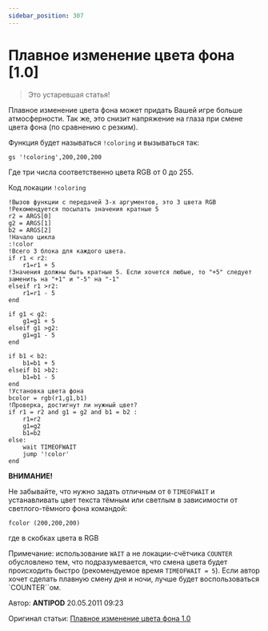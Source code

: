```yaml
---
sidebar_position: 307
---
```


# Плавное изменение цвета фона [1.0]
<!-- [:informarch_transformation] -->

> Это устаревшая статья!

Плавное изменение цвета фона может придать Вашей игре больше атмосферности. Так же, это снизит напряжение на глаза при смене цвета фона (по сравнению с резким).

Функция будет называться `!coloring` и вызываться так:

```qsp
gs '!coloring',200,200,200
```

Где три числа соответственно цвета RGB от 0 до 255.

Код локации `!coloring`
```qsp
!Вызов функции с передачей 3-х аргументов, это 3 цвета RGB
!Рекомендуется посылать значения кратные 5
r2 = ARGS[0]    
g2 = ARGS[1]    
b2 = ARGS[2]
!Начало цикла
:!color        
!Всего 3 блока для каждого цвета. 
if r1 < r2:        
    r1=r1 + 5    
!Значения должны быть кратные 5. Если хочется любые, то "+5" следует заменить на "+1" и "-5" на "-1"
elseif r1 >r2:
    r1=r1 - 5
end

if g1 < g2:
    g1=g1 + 5    
elseif g1 >g2:
    g1=g1 - 5
end

if b1 < b2:
    b1=b1 + 5
elseif b1 >b2:
    b1=b1 - 5
end
!Установка цвета фона
bcolor = rgb(r1,g1,b1) 
!Проверка, достигнут ли нужный цвет?
if r1 = r2 and g1 = g2 and b1 = b2 :
    r1=r2
    g1=g2
    b1=b2
else:
    wait TIMEOFWAIT
    jump '!color'
end
```

**ВНИМАНИЕ!**

Не забывайте, что нужно задать отличным от `0` `TIMEOFWAIT` и устанавливать цвет текста тёмным или светлым в зависимости от светлого-тёмного фона командой:

```qsp
fcolor (200,200,200)
```

где в скобках цвета в RGB

Примечание: использование `WAIT` а не локации-счётчика `COUNTER` обусловлено тем, что подразумевается, что смена цвета будет происходить быстро (рекомендуемое время `TIMEOFWAIT = 5`). Если автор хочет сделать плавную смену дня и ночи, лучше будет воспользоваться `COUNTER``ом.

Автор: **ANTIPOD**
20.05.2011 09:23

Оригинал статьи: [Плавное изменение цвета фона 1.0](https://qsp.org/index.php?option=com_content&view=article&id=112:2011-05-20-06-23-02&catid=36:2009-02-19-06-11-21&Itemid=76)

